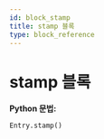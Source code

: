 ```yaml
---
id: block_stamp
title: stamp 블록
type: block_reference
---
```


# stamp 블록

**Python 문법:**
```python
Entry.stamp()
```

